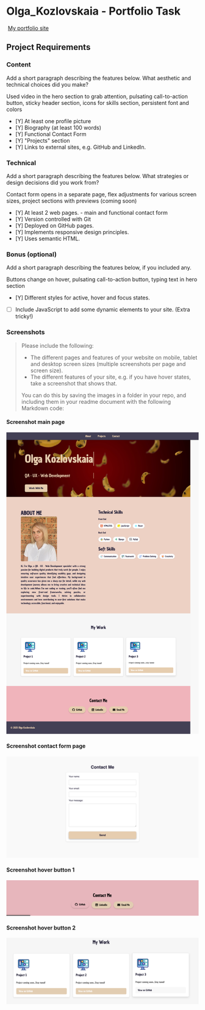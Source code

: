 # Olga_Kozlovskaia - Portfolio Task

​
[My portfolio site](https://mmokaus.github.io/)
​

## Project Requirements

### Content

Add a short paragraph describing the features below. What aesthetic and technical choices did you make?

Used video in the hero section to grab attention, pulsating call-to-action button, sticky header section, icons for skills section, persistent font and colors

- [Y] At least one profile picture
- [Y] Biography (at least 100 words)
- [Y] Functional Contact Form
- [Y] "Projects" section
- [Y] Links to external sites, e.g. GitHub and LinkedIn.
  ​

### Technical

Add a short paragraph describing the features below. What strategies or design decisions did you work from?

Contact form opens in a separate page, flex adjustments for various screen sizes, project sections with previews (coming soon)

- [Y] At least 2 web pages. - main and functional contact form
- [Y] Version controlled with Git
- [Y] Deployed on GitHub pages.
- [Y] Implements responsive design principles.
- [Y] Uses semantic HTML.

### Bonus (optional)

Add a short paragraph describing the features below, if you included any.

Buttons change on hover, pulsating call-to-action button, typing text in hero section

- [Y] Different styles for active, hover and focus states.
- [ ] Include JavaScript to add some dynamic elements to your site. (Extra tricky!)
      ​

### Screenshots

> Please include the following:
>
> - The different pages and features of your website on mobile, tablet and desktop screen sizes (multiple screenshots per page and screen size).
> - The different features of your site, e.g. if you have hover states, take a screenshot that shows that.
>
> You can do this by saving the images in a folder in your repo, and including them in your readme document with the following Markdown code:

#### Screenshot main page

![Screenshot main page](img/screencapture1.png)

#### Screenshot contact form page

![Screenshot contact form page](img/screencapture2png.png)

#### Screenshot hover button 1

![Screenshot hover button 1](img/hover1.png)

#### Screenshot hover button 2

![Screenshot hover button 2](img/hover2.png)
